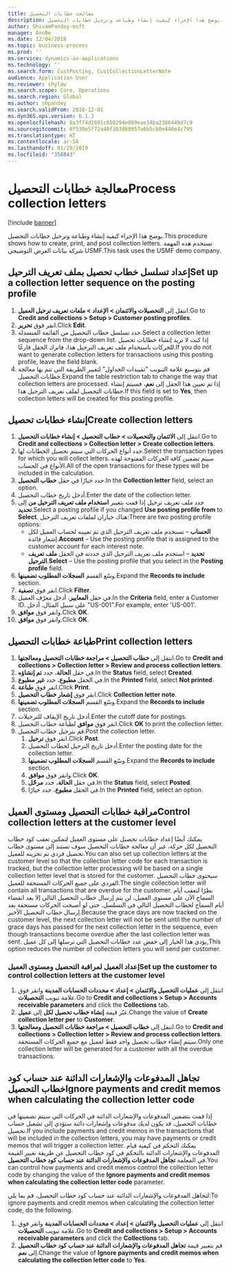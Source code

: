 ```yaml
---
title: معالجة خطابات التحصيل
description: يوضح هذا الإجراء كيفية إنشاء وطباعة وترحيل خطابات التحصيل.
author: ShivamPandey-msft
manager: AnnBe
ms.date: 12/04/2018
ms.topic: business-process
ms.prod: ''
ms.service: dynamics-ax-applications
ms.technology: ''
ms.search.form: CustPosting, CustCollectionLetterNote
audience: Application User
ms.reviewer: shylaw
ms.search.scope: Core, Operations
ms.search.region: Global
ms.author: shpandey
ms.search.validFrom: 2018-12-01
ms.dyn365.ops.version: 8.1.3
ms.openlocfilehash: 8a3f74d2891c050294e089eae14ba2386449d7c9
ms.sourcegitcommit: 0f530e5f72a40f383868957a6b5cb0e446e4c795
ms.translationtype: HT
ms.contentlocale: ar-SA
ms.lasthandoff: 01/29/2019
ms.locfileid: "358843"
---
```

# <a name="process-collection-letters"></a><span data-ttu-id="3c1f5-103">معالجة خطابات التحصيل</span><span class="sxs-lookup"><span data-stu-id="3c1f5-103">Process collection letters</span></span>

[!include [banner](../../includes/banner.md)]

<span data-ttu-id="3c1f5-104">يوضح هذا الإجراء كيفية إنشاء وطباعة وترحيل خطابات التحصيل.</span><span class="sxs-lookup"><span data-stu-id="3c1f5-104">This procedure shows how to create, print, and post collection letters.</span></span> <span data-ttu-id="3c1f5-105">تستخدم هذه المهمة شركة بيانات العرض التوضيحي USMF.</span><span class="sxs-lookup"><span data-stu-id="3c1f5-105">This task uses the USMF demo company.</span></span>

## <a name="set-up-a-collection-letter-sequence-on-the-posting-profile"></a><span data-ttu-id="3c1f5-106">إعداد تسلسل خطاب تحصيل بملف تعريف الترحيل</span><span class="sxs-lookup"><span data-stu-id="3c1f5-106">Set up a collection letter sequence on the posting profile</span></span>
1. <span data-ttu-id="3c1f5-107">انتقل إلى **التحصيلات والائتمان > الإعداد > ملفات تعريف ترحيل العميل**.</span><span class="sxs-lookup"><span data-stu-id="3c1f5-107">Go to **Credit and collections > Setup > Customer posting profiles**.</span></span>
2. <span data-ttu-id="3c1f5-108">انقر فوق **تحرير**.</span><span class="sxs-lookup"><span data-stu-id="3c1f5-108">Click **Edit**.</span></span>
3. <span data-ttu-id="3c1f5-109">حدد تسلسل خطاب التحصيل من القائمة المنسدلة.</span><span class="sxs-lookup"><span data-stu-id="3c1f5-109">Select a collection letter sequence from the drop-down list.</span></span> <span data-ttu-id="3c1f5-110">إذا كنت لا تريد إنشاء خطابات تحصيل للحركات باستخدام ملف تعريف الترحيل هذا، فاترك الحقل فارغًا.</span><span class="sxs-lookup"><span data-stu-id="3c1f5-110">If you do not want to generate collection letters for transactions using this posting profile, leave the field blank.</span></span>  
4. <span data-ttu-id="3c1f5-111">قم بتوسيع علامة التبويب "‏‫تقييدات الجداول"‬ لتغيير الطريقة التي تتم بها معالجة خطابات التحصيل.</span><span class="sxs-lookup"><span data-stu-id="3c1f5-111">Expand the table restriction tab to change the way that collection letters are processed.</span></span> <span data-ttu-id="3c1f5-112">إذا تم تعيين هذا الحقل إلى **نعم**، فسيتم إنشاء خطابات التحصيل لملف تعريف الترحيل هذا.</span><span class="sxs-lookup"><span data-stu-id="3c1f5-112">If this field is set to **Yes**, then collection letters will be created for this posting profile.</span></span>  

## <a name="create-collection-letters"></a><span data-ttu-id="3c1f5-113">إنشاء خطابات تحصيل</span><span class="sxs-lookup"><span data-stu-id="3c1f5-113">Create collection letters</span></span>
1. <span data-ttu-id="3c1f5-114">انتقل إلى **الائتمان والتحصيلات > خطاب التحصيل > إنشاء خطابات التحصيل**.</span><span class="sxs-lookup"><span data-stu-id="3c1f5-114">Go to **Credit and collections > Collection letter > Create collection letters**.</span></span>
2. <span data-ttu-id="3c1f5-115">حدد أنواع الحركات التي سيتم تحصيل الخطابات لها.</span><span class="sxs-lookup"><span data-stu-id="3c1f5-115">Select the transaction types for which you will collect letters.</span></span> <span data-ttu-id="3c1f5-116">سيتم تضمين كافة الحركات المفتوحة لهذه الأنواع في الحساب.</span><span class="sxs-lookup"><span data-stu-id="3c1f5-116">All of the open transactions for these types will be included in the calculation.</span></span>  
2. <span data-ttu-id="3c1f5-117">حدد خيارًا في حقل **خطاب التحصيل**.</span><span class="sxs-lookup"><span data-stu-id="3c1f5-117">In the **Collection letter** field, select an option.</span></span>
3. <span data-ttu-id="3c1f5-118">أدخل تاريخ خطاب التحصيل.</span><span class="sxs-lookup"><span data-stu-id="3c1f5-118">Enter the date of the collection letter.</span></span>
4. <span data-ttu-id="3c1f5-119">حدد ملف تعريف ترحيل إذا قمت بتغيير **استخدام ملف تعريف الترحيل من** إلى **تحديد**.</span><span class="sxs-lookup"><span data-stu-id="3c1f5-119">Select a posting profile if you changed **Use posting profile from** to **Select**.</span></span> <span data-ttu-id="3c1f5-120">هناك خياران لملفات تعريف الترحيل:</span><span class="sxs-lookup"><span data-stu-id="3c1f5-120">There are two posting profile options:</span></span>   
   - <span data-ttu-id="3c1f5-121">**الحساب** – تستخدم ملف تعريف الترحيل الذي تم تعيينه لحساب العميل لكل إشعار فائدة.</span><span class="sxs-lookup"><span data-stu-id="3c1f5-121">**Account** – Use the posting profile that is assigned to the customer account for each interest note.</span></span>   
   - <span data-ttu-id="3c1f5-122">**تحديد** – استخدم ملف تعريف الترحيل الذي حددته في الحقل **ملف تعريف الترحيل**.</span><span class="sxs-lookup"><span data-stu-id="3c1f5-122">**Select** – Use the posting profile that you select in the **Posting profile** field.</span></span>  
5. <span data-ttu-id="3c1f5-123">وسّع القسم **السجلات المطلوب تضمينها**.</span><span class="sxs-lookup"><span data-stu-id="3c1f5-123">Expand the **Records to include** section.</span></span>
6. <span data-ttu-id="3c1f5-124">انقر فوق **تصفية**.</span><span class="sxs-lookup"><span data-stu-id="3c1f5-124">Click **Filter**.</span></span>
7. <span data-ttu-id="3c1f5-125">في حقل **المعايير**، أدخل معرّف العميل.</span><span class="sxs-lookup"><span data-stu-id="3c1f5-125">In the **Criteria** field, enter a Customer ID.</span></span> <span data-ttu-id="3c1f5-126">على سبيل المثال، أدخل "US-001".</span><span class="sxs-lookup"><span data-stu-id="3c1f5-126">For example, enter 'US-001'.</span></span>
8. <span data-ttu-id="3c1f5-127">وانقر فوق **موافق**.</span><span class="sxs-lookup"><span data-stu-id="3c1f5-127">Click **OK**.</span></span>
9. <span data-ttu-id="3c1f5-128">وانقر فوق **موافق**.</span><span class="sxs-lookup"><span data-stu-id="3c1f5-128">Click **OK**.</span></span>

## <a name="print-collection-letters"></a><span data-ttu-id="3c1f5-129">طباعة خطابات التحصيل</span><span class="sxs-lookup"><span data-stu-id="3c1f5-129">Print collection letters</span></span>
1. <span data-ttu-id="3c1f5-130">انتقل إلى **خطاب التحصيل > مراجعة خطابات التحصيل ومعالجتها**.</span><span class="sxs-lookup"><span data-stu-id="3c1f5-130">Go to **Credit and collections > Collection letter > Review and process collection letters**.</span></span>
2. <span data-ttu-id="3c1f5-131">في حقل **الحالة**، حدد **تم إنشاؤه**.</span><span class="sxs-lookup"><span data-stu-id="3c1f5-131">In the **Status** field, select **Created**.</span></span>
3. <span data-ttu-id="3c1f5-132">في الحقل **مطبوع**، حدد **غير مطبوع**.</span><span class="sxs-lookup"><span data-stu-id="3c1f5-132">In the **Printed** field, select **Not printed**.</span></span>
4. <span data-ttu-id="3c1f5-133">انقر فوق **طباعة**.</span><span class="sxs-lookup"><span data-stu-id="3c1f5-133">Click **Print**.</span></span>
5. <span data-ttu-id="3c1f5-134">انقر فوق **إشعار خطاب التحصيل**.</span><span class="sxs-lookup"><span data-stu-id="3c1f5-134">Click **Collection letter note**.</span></span>
6. <span data-ttu-id="3c1f5-135">وسّع القسم **السجلات المطلوب تضمينها**.</span><span class="sxs-lookup"><span data-stu-id="3c1f5-135">Expand the **Records to include** section.</span></span>
7. <span data-ttu-id="3c1f5-136">أدخل تاريخ الإيقاف للترحيلات.</span><span class="sxs-lookup"><span data-stu-id="3c1f5-136">Enter the cutoff date for postings.</span></span>
8. <span data-ttu-id="3c1f5-137">انقر فوق **موافق** لطباعة خطاب التحصيل.</span><span class="sxs-lookup"><span data-stu-id="3c1f5-137">Click **OK** to print the collection letter.</span></span>
9. <span data-ttu-id="3c1f5-138">قم بترحيل خطاب التحصيل.</span><span class="sxs-lookup"><span data-stu-id="3c1f5-138">Post the collection letter.</span></span>
   1. <span data-ttu-id="3c1f5-139">انقر فوق **ترحيل**.</span><span class="sxs-lookup"><span data-stu-id="3c1f5-139">Click **Post**.</span></span>
   2. <span data-ttu-id="3c1f5-140">أدخل تاريخ الترحيل لخطاب التحصيل.</span><span class="sxs-lookup"><span data-stu-id="3c1f5-140">Enter the posting date for the collection letter.</span></span>
   3. <span data-ttu-id="3c1f5-141">وسّع القسم **السجلات المطلوب تضمينها**.</span><span class="sxs-lookup"><span data-stu-id="3c1f5-141">Expand the **Records to include** section.</span></span>
   4. <span data-ttu-id="3c1f5-142">وانقر فوق **موافق**.</span><span class="sxs-lookup"><span data-stu-id="3c1f5-142">Click **OK**.</span></span>
   5. <span data-ttu-id="3c1f5-143">في حقل **الحالة**، حدد **مرحّل**.</span><span class="sxs-lookup"><span data-stu-id="3c1f5-143">In the **Status** field, select **Posted**.</span></span>
   6. <span data-ttu-id="3c1f5-144">في الحقل **مطبوع**، حدد خيارًا.</span><span class="sxs-lookup"><span data-stu-id="3c1f5-144">In the **Printed** field, select an option.</span></span>

## <a name="control-collection-letters-at-the-customer-level"></a><span data-ttu-id="3c1f5-145">مراقبة خطابات التحصيل ومستوى العميل</span><span class="sxs-lookup"><span data-stu-id="3c1f5-145">Control collection letters at the customer level</span></span>
<span data-ttu-id="3c1f5-146">يمكنك أيضًا إعداد خطابات تحصيل على مستوى العميل لتمكين تعقب كود خطاب التحصيل لكل حركة، غير أن معالجة خطابات التحصيل سوف تستند إلى مستوى خطاب تحصيل فردي تم تخزينه للعميل.</span><span class="sxs-lookup"><span data-stu-id="3c1f5-146">You can also set up collection letters at the customer level so that the collection letter code for each transaction is tracked, but the collection letter processing will be based on a single collection letter level that is stored for the customer.</span></span> <span data-ttu-id="3c1f5-147">سيحتوى خطاب التحصيل الفردي على جميع الحركات المستحقة للعميل.</span><span class="sxs-lookup"><span data-stu-id="3c1f5-147">The single collection letter will contain all transactions that are overdue for the customer.</span></span> <span data-ttu-id="3c1f5-148">نظرًا لتعقب أيام السماح الآن على مستوى العميل، لن يتم إرسال خطاب التحصيل التالي إلا بعد انقضاء أيام السماح لخطاب التحصيل التالي في التسلسل، حتى لو أصبحت الحركات مستحقة بعد إرسال خطاب التحصيل الأخير.</span><span class="sxs-lookup"><span data-stu-id="3c1f5-148">Because the grace days are now tracked on the customer level, the next collection letter will not be sent until the number of grace days has passed for the next collection letter in the sequence, even though transactions become overdue after the last collection letter was sent.</span></span> <span data-ttu-id="3c1f5-149">يؤدي هذا الخيار إلى خفض عدد خطابات التحصيل التي ترسلها إلى كل عميل,</span><span class="sxs-lookup"><span data-stu-id="3c1f5-149">This option reduces the number of collection letters you will send per customer.</span></span> 

### <a name="set-up-the-customer-to-control-collection-letters-at-the-customer-level"></a><span data-ttu-id="3c1f5-150">إعداد العميل لمراقبة التحصيل ومستوى العميل</span><span class="sxs-lookup"><span data-stu-id="3c1f5-150">Set up the customer to control collection letters at the customer level</span></span>
1.  <span data-ttu-id="3c1f5-151">انتقل إلى **عمليات التحصيل والائتمان‬ > إعداد > محددات الحسابات المدينة‬** وانقر فوق علامة تبويب **التحصيلات**.</span><span class="sxs-lookup"><span data-stu-id="3c1f5-151">Go to **Credit and collections > Setup > Accounts receivable parameters** and click the **Collections** tab.</span></span> 
2.  <span data-ttu-id="3c1f5-152">غيّر قيمة **إنشاء خطاب تحصيل لكل‬** إلى **عميل**.</span><span class="sxs-lookup"><span data-stu-id="3c1f5-152">Change the value of **Create collection letter per** to **Customer**.</span></span> 
3.  <span data-ttu-id="3c1f5-153">انتقل إلى **خطاب التحصيل > مراجعة خطابات التحصيل ومعالجتها**.</span><span class="sxs-lookup"><span data-stu-id="3c1f5-153">Go to **Credit and collections > Collection letter > Review and process collection letters**.</span></span> <span data-ttu-id="3c1f5-154">سيتم إنشاء خطاب تحصيل واحد فقط لعميل مع جميع الحركات المستحقة.</span><span class="sxs-lookup"><span data-stu-id="3c1f5-154">Only one collection letter will be generated for a customer with all the overdue transactions.</span></span>

## <a name="ignore-payments-and-credit-memos-when-calculating-the-collection-letter-code"></a><span data-ttu-id="3c1f5-155">تجاهل المدفوعات والإشعارات الدائنة عند حساب كود خطاب التحصيل</span><span class="sxs-lookup"><span data-stu-id="3c1f5-155">Ignore payments and credit memos when calculating the collection letter code</span></span>
<span data-ttu-id="3c1f5-156">إذا قمت بتضمين المدفوعات والإشعارات الدائنة في الحركات التي سيتم تضمينها في خطابات التحصيل، قد يكون لديك مدفوعات وإشعارات دائنة ستؤدي إلى تشغيل حساب تحصيل.</span><span class="sxs-lookup"><span data-stu-id="3c1f5-156">If you include payments and credit memos in the transactions that will be included in the collection letters, you may have payments or credit memos that will trigger a collection letter.</span></span> <span data-ttu-id="3c1f5-157">يمكنك التحكم في كيفية قيام المدفوعات والإشعارات الدائنة بالتحكم في كود خطاب التحصيل عن طريقة تغيير القيمة في المعلمة **تجاهل المدفوعات والإشعارات الدائنة عند حساب كود خطاب التحصيل‬**.</span><span class="sxs-lookup"><span data-stu-id="3c1f5-157">You can control how payments and credit memos control the collection letter code by changing the value of the **Ignore payments and credit memos when calculating the collection letter code** parameter.</span></span> 

<span data-ttu-id="3c1f5-158">لتجاهل المدفوعات والإشعارات الدائنة عند حساب كود خطاب التحصيل، قم بما يلي:</span><span class="sxs-lookup"><span data-stu-id="3c1f5-158">To ignore payments and credit memos when calculating the collection letter code, do the following.</span></span>
1. <span data-ttu-id="3c1f5-159">انتقل إلى **عمليات التحصيل والائتمان‬ > إعداد > محددات الحسابات المدينة‬** وانقر فوق علامة تبويب **التحصيلات**.</span><span class="sxs-lookup"><span data-stu-id="3c1f5-159">Go to **Credit and collections > Setup > Accounts receivable parameters** and click the **Collections** tab.</span></span> 
2. <span data-ttu-id="3c1f5-160">قم بتغيير قيمة **تجاهل المدفوعات والإشعارات الدائنة عند حساب كود خطاب التحصيل** إلى **نعم**.</span><span class="sxs-lookup"><span data-stu-id="3c1f5-160">Change the value of **Ignore payments and credit memos when calculating the collection letter code** to **Yes**.</span></span>
